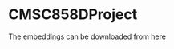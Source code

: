 # CMSC858DProject

The embeddings can be downloaded from [here](https://drive.google.com/drive/folders/1IxncMOxcbD4jhJ9uWBegCtENk95wxqUx?usp=sharing)